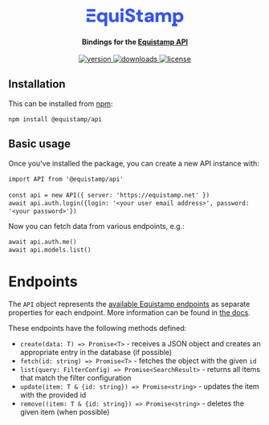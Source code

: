 <div align="center">
  <picture>
    <img height="40" alt="Equistamp's logo" src="/.github/assets/logoBlue.png">
  </picture>

  <br />
  <br />

  <strong>
    Bindings for the <a href="https://equistamp.com">Equistamp API</a>
  </strong>
  <br />
  <br />
  <a href="https://npmjs.org/package/@equistamp/api">
    <img src="https://img.shields.io/npm/v/@equistamp/api.svg" alt="version" />
  </a>
  <!-- <a href="https://github.com/equistamp/equistamp-ts/actions"> -->
  <!--   <img src="https://github.com/equistamp/equistamp-ts/actions/workflows/tests.yml/badge.svg" alt="CI Tests" /> -->
  <!-- </a> -->
  <a href="https://npmjs.org/package/@equistamp/api">
    <img src="https://img.shields.io/npm/dm/@equistamp/api.svg" alt="downloads" />
  </a>
  <a href="https://github.com/equistamp/equistamp-ts/blob/main/LICENSE">
    <img src="https://img.shields.io/github/license/equistamp/equistamp-ts.svg?maxAge=2592000" alt="license" />
  </a>
</div>

## Installation

This can be installed from [npm](https://www.npmjs.com/):

    npm install @equistamp/api

## Basic usage

Once you've installed the package, you can create a new API instance with:

    import API from '@equistamp/api'

    const api = new API({ server: 'https://equistamp.net' })
    await api.auth.login({login: '<your user email address>', password: '<your password>'})

Now you can fetch data from various endpoints, e.g.:

    await api.auth.me()
    await api.models.list()

# Endpoints

The `API` object represents the [available Equistamp endpoints](https://www.equistamp.com/docs/api/) as separate
properties for each endpoint. More information can be found in [the docs](https://equistamp.com/docs/clients/typescript/).

These endpoints have the following methods defined:

- `create(data: T) => Promise<T>` - receives a JSON object and creates an appropriate entry in the database (if possible)
- `fetch(id: string) => Promise<T>` - fetches the object with the given `id`
- `list(query: FilterConfig) => Promise<SearchResult>` - returns all items that match the filter configuration
- `update(item: T & {id: string}) => Promise<string>` - updates the item with the provided id
- `remove((item: T & {id: string}) => Promise<string>` - deletes the given item (when possible)
